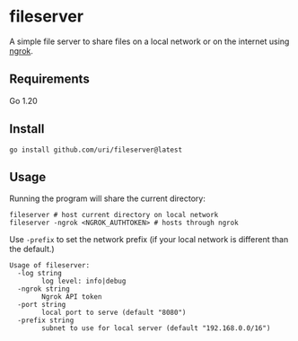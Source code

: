 # fileserver

A simple file server to share files on a local network or on the internet using
[ngrok](https://ngrok.com/).

## Requirements

Go 1.20

## Install

```
go install github.com/uri/fileserver@latest
```

## Usage

Running the program will share the current directory:

```
fileserver # host current directory on local network
fileserver -ngrok <NGROK_AUTHTOKEN> # hosts through ngrok
```

Use `-prefix` to set the network prefix (if your local network is different than
the default.)

```
Usage of fileserver:
  -log string
        log level: info|debug
  -ngrok string
        Ngrok API token
  -port string
        local port to serve (default "8080")
  -prefix string
        subnet to use for local server (default "192.168.0.0/16")
```
